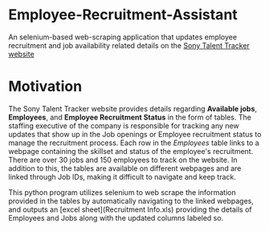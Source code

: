# Employee-Recruitment-Assistant
An selenium-based web-scraping application that updates employee recruitment and job availability related details on the [Sony Talent Tracker website](http://app.talentrackr.com/sony/Vendor/Login.aspx)

# Motivation
The Sony Talent Tracker website provides details regarding __Available jobs__, __Employees__, and __Employee Recruitment Status__ in the form of tables. The staffing executive of the company is responsible for tracking any new updates that show up in the Job openings or Employee recruitment status to manage the recruitment process. Each row in the _Employees_ table links to a webpage containing the skillset and status of the employee's recruitment. There are over 30 jobs and 150 employees to track on the website. In addition to this, the tables are available on different webpages and are linked through Job IDs, making it difficult to navigate and keep track.


This python program utilizes selenium to web scrape the information provided in the tables by automatically navigating to the linked webpages, and outputs an [excel sheet](Recruitment Info.xls) providing the details of Employees and Jobs along with the updated columns labeled so. 

